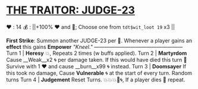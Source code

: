 # [__**THE TRAITOR: JUDGE-23**__](<https://www.youtube.com/watch?v=bMfvZmhqW0A&pp=ygUTZ29kIHNoYXR0ZXJpbmcgc3Rhcg%3D%3D>)
❤️ : 14
💰 : ||+100% ❤️ and 🔷; Choose one from `tdt$wit_loot 19` x3 ||

**First Strike**: Summon another JUDGE-23 per 👥. Whenever a player gains an __effect__ this gains __Empower__
*"Kneel."*
—————————————————
Turn 1  | **Heresy** 💥, Repeats 2 times (w buffs applied).
Turn 2 | **Martyrdom** Cause __Weak__x2 🌀 per damage taken. If this would have died this turn 🔀 Survive with 1 ❤️ and cause __burn__x99 🌀 instead.
Turn 3 | **Doomsayer** If this took no damage, Cause __Vulnerable__ 🌀 at the start of every turn. Random turns
Turn 4 | **Judgement** Reset Turns. 💥💥💥🚫🌀, If a player dies 🔀 repeat.
